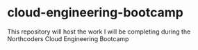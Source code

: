 # cloud-engineering-bootcamp
This repository will host the work I will be completing during the Northcoders Cloud Engineering Bootcamp

